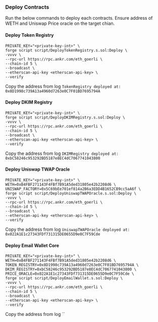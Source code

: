 ### Deploy Contracts

Run the below commands to deploy each contracts. Ensure address of WETH and Uniswap Price oracle on the target chian.


#### Deploy Token Registry
```
PRIVATE_KEY="<private-key-int>" \
forge script script/DeployTokenRegistry.s.sol:Deploy \
-vvvv \
--rpc-url https://rpc.ankr.com/eth_goerli \
--chain-id 5 \
--broadcast \
--etherscan-api-key <etherscan-api-key> \
--verify
```

Copy the address from log `TokenRegistry deployed at: 0x8D1998c739A13a4960d7263e0C7F01BD7695794A`


#### Deploy DKIM Registry
```
PRIVATE_KEY="<private-key-int>" \
forge script script/DeployDKIMRegistry.s.sol:Deploy \
-vvvv \
--rpc-url https://rpc.ankr.com/eth_goerli \
--chain-id 5 \
--broadcast \
--etherscan-api-key <etherscan-api-key> \
--verify
```

Copy the address from log `DKIMRegistry deployed at: 0xbC58246c953292BD5187e8EC4dC7067741043800`


#### Deploy Uniswap TWAP Oracle
```
PRIVATE_KEY="<private-key-int>" \
WETH=0xB4FBF271143F4FBf7B91A5ded31805e42b2208d6 \
UNISWAP_FACTORY=0x5C69bEe701ef814a2B6a3EDD4B1652CB9cc5aA6f \
forge script script/DeployUniswapTWAPOracle.s.sol:Deploy \
-vvvv \
--rpc-url https://rpc.ankr.com/eth_goerli \
--chain-id 5 \
--broadcast \
--etherscan-api-key <etherscan-api-key> \
--verify
```

Copy the address from log `UniswapTWAPOracle deployed at: 0x022A1E1c27343FDf731315DE0655D9e0C7F59Cde`


#### Deploy Email Wallet Core
```
PRIVATE_KEY="<private-key-int>" \
WETH=0xB4FBF271143F4FBf7B91A5ded31805e42b2208d6 \
TOKEN_REGISTRY=0x8D1998c739A13a4960d7263e0C7F01BD7695794A \
DKIM_REGISTRY=0xbC58246c953292BD5187e8EC4dC7067741043800 \
PRICE_ORACLE=0x022A1E1c27343FDf731315DE0655D9e0C7F59Cde \
forge script script/DeployEmailWallet.s.sol:Deploy \
-vvvv \
--rpc-url https://rpc.ankr.com/eth_goerli \
--chain-id 5 \
--broadcast \
--etherscan-api-key <etherscan-api-key> \
--verify
```

Copy the address from log ``
